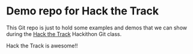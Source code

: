 # Demo repo for Hack the Track

This Git repo is just to hold some examples and demos that we can show
during the [Hack the Track](https://www.hackthetrack.org/) Hackithon
Git class.

Hack the Track is awesome!!